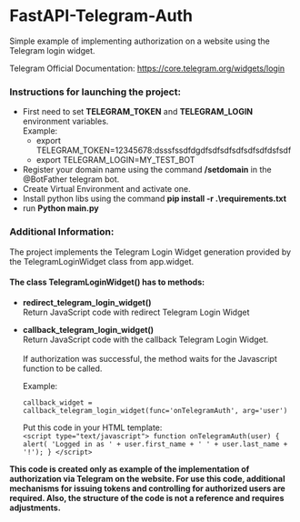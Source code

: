 # FastAPI-Telegram-Auth
Simple example of implementing authorization on a website using the Telegram login widget.

Telegram Official Documentation: https://core.telegram.org/widgets/login


### Instructions for launching the project:
 - First need to set **TELEGRAM_TOKEN** and **TELEGRAM_LOGIN** environment variables.  
    Example:  
      - export TELEGRAM_TOKEN=12345678:dsssfssdfdgdfsdfsdfsdfsdfsdfdsfsdf
      - export TELEGRAM_LOGIN=MY_TEST_BOT  
 - Register your domain name using the command **/setdomain** in the @BotFather telegram bot.
 - Create Virtual Environment and activate one.
 - Install python libs using the command **pip install -r .\requirements.txt**
 - run **Python main.py**

### Additional Information:
The project implements the Telegram Login Widget generation provided by the TelegramLoginWidget class from app.widget.  

#### The class **TelegramLoginWidget()** has to methods:
   - **redirect_telegram_login_widget()**  
        Return JavaScript code with redirect Telegram Login Widget  

 
 - **callback_telegram_login_widget()**  
        Return JavaScript code with the callback Telegram Login Widget.  
\
        If authorization was successful, the method waits for the Javascript
        function to be called.

    Example:

    `callback_widget = callback_telegram_login_widget(func='onTelegramAuth', arg='user')`

    Put this code in your HTML template:  
        `<script type="text/javascript">
            function onTelegramAuth(user) {
            alert(
            'Logged in as ' + user.first_name + ' ' + user.last_name + '!');
            }
        </script>`



**This code is created only as example of the implementation of authorization via Telegram on the website.
For use this code, additional mechanisms for issuing tokens and controlling for authorized users are required. 
Also, the structure of the code is not a reference and requires adjustments.** 